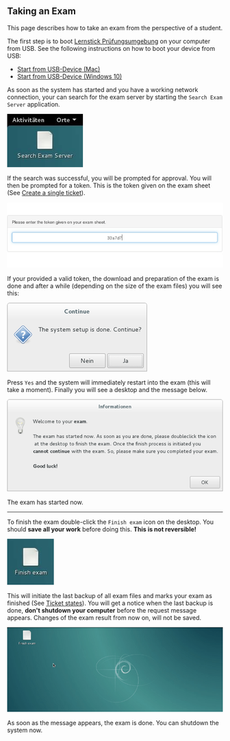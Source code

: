 ## Taking an Exam

This page describes how to take an exam from the perspective of a student.

The first step is to boot [Lernstick Prüfungsumgebung](https://www.imedias.ch/themen/lernstick/index.cfm) on your computer from USB. See the following instructions on how to boot your device from USB:

* [Start from USB-Device (Mac)](https://wiki.lernstick.ch/doku.php?id=anleitungen:systemstart-mac)
* [Start from USB-Device (Windows 10)](https://wiki.lernstick.ch/doku.php?id=anleitungen:systemstart-uefi)

As soon as the system has started and you have a working network connection, your can search for the exam server by starting the `Search Exam Server` application.

![Search Exam Server](img/search_exam_server.jpg)

If the search was successful, you will be prompted for approval. You will then be prompted for a token. This is the token given on the exam sheet (See [Create a single ticket](create-single-ticket.md)).

![Insert token](img/token.gif)

If your provided a valid token, the download and preparation of the exam is done and after a while (depending on the size of the exam files) you will see this:

![Setup done](img/setup_done.png)

Press `Yes` and the system will immediately restart into the exam (this will take a moment). Finally you will see a desktop and the message below.

![Welcome to exam](img/welcome_to_exam.png)

The exam has started now.

----

To finish the exam double-click the `Finish exam` icon on the desktop. You should **save all your work** before doing this. **This is not reversible!**

![Finish exam 1](img/finish_exam.jpg)

This will initiate the last backup of all exam files and marks your exam as finished (See [Ticket states](ticket-states.md)). You will get a notice when the last backup is done, **don't shutdown your computer** before the request message appears. Changes of the exam result from now on, will not be saved.

![Finish exam 2](img/finish-exam.gif)

As soon as the message appears, the exam is done. You can shutdown the system now.